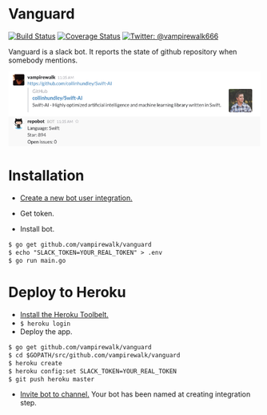 # Vanguard
[![Build Status](https://travis-ci.org/vampirewalk/vanguard.svg?branch=master)](https://travis-ci.org/vampirewalk/vanguard)
[![Coverage Status](https://coveralls.io/repos/vampirewalk/vanguard/badge.svg?branch=master&service=github)](https://coveralls.io/github/vampirewalk/vanguard?branch=master)
[![Twitter: @vampirewalk666](https://img.shields.io/badge/contact-%40vampirewalk-blue.svg)](https://twitter.com/vampirewalk666)

Vanguard is a slack bot. It reports the state of github repository when somebody mentions.

![Screenshot](https://raw.githubusercontent.com/vampirewalk/vanguard/master/screenshot.png)

# Installation
* [Create a new bot user integration.](https://my.slack.com/services/new/bot)

* Get token.

* Install bot.

```
$ go get github.com/vampirewalk/vanguard
$ echo "SLACK_TOKEN=YOUR_REAL_TOKEN" > .env
$ go run main.go
```
# Deploy to Heroku
* [Install the Heroku Toolbelt.](https://devcenter.heroku.com/articles/getting-started-with-go#set-up)
* ```$ heroku login```
* Deploy the app.

```
$ go get github.com/vampirewalk/vanguard
$ cd $GOPATH/src/github.com/vampirewalk/vanguard
$ heroku create
$ heroku config:set SLACK_TOKEN=YOUR_REAL_TOKEN
$ git push heroku master
```
* [Invite bot to channel.](https://get.slack.help/hc/en-us/articles/201980108-Inviting-team-members-to-a-channel) Your bot has been named at creating integration step.

